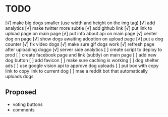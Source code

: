 TODO
====

[√] make big dogs smaller (use width and height on the img tag)
[√] add analytics
[√] make twitter more subtle
[√] add github link
[√] put link to upload page on main page
[√] put info about api on main page
[√] center dog on page
[√] show dogs awaiting adoption on upload page
[√] put a dog counter
[√] fix video dogs
[√] make sure gif dogs work
[√] refresh page after uploading doggo
[√] server side analytics
[ ] create script to deploy to prod
[ ] create facebook page and link (subtly) on main page
[ ] add new dog button
[ ] add favicon
[ ] make sure caching is working
[ ] dog shelter ads
[ ] use google vision api to approve dog uploads
[ ] put box with copy link to copy link to current dog
[ ] mae a reddit bot that automatically uploads dogs

Proposed
--------

- voting buttons
- comments